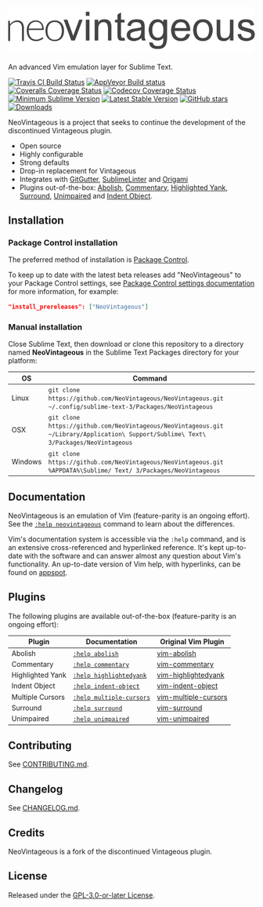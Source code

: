 ![NeoVintageous Logo](res/neovintageous.png)

An advanced Vim emulation layer for Sublime Text.

[![Travis CI Build Status](https://img.shields.io/travis/NeoVintageous/NeoVintageous/master.svg?style=flat-square&label=travisci)](https://travis-ci.org/NeoVintageous/NeoVintageous) [![AppVeyor Build status](https://img.shields.io/appveyor/ci/gerardroche/neovintageous/master.svg?style=flat-square&label=appveyor)](https://ci.appveyor.com/project/gerardroche/neovintageous/branch/master) [![Coveralls Coverage Status](https://img.shields.io/coveralls/NeoVintageous/NeoVintageous/master.svg?style=flat-square&label=coveralls)](https://coveralls.io/github/NeoVintageous/NeoVintageous?branch=master) [![Codecov Coverage Status](https://img.shields.io/codecov/c/github/NeoVintageous/NeoVintageous/master?style=flat-square&label=codecov)](https://codecov.io/gh/NeoVintageous/NeoVintageous/branch/master) [![Minimum Sublime Version](https://img.shields.io/badge/sublime-%3E%3D%203.0-brightgreen.svg?style=flat-square)](https://sublimetext.com) [![Latest Stable Version](https://img.shields.io/github/tag/NeoVintageous/NeoVintageous.svg?style=flat-square&label=stable)](https://github.com/NeoVintageous/NeoVintageous/tags) [![GitHub stars](https://img.shields.io/github/stars/NeoVintageous/NeoVintageous.svg?style=flat-square)](https://github.com/NeoVintageous/NeoVintageous/stargazers) [![Downloads](https://img.shields.io/packagecontrol/dt/NeoVintageous.svg?style=flat-square)](https://packagecontrol.io/packages/NeoVintageous)

NeoVintageous is a project that seeks to continue the development of the discontinued Vintageous plugin.

* Open source
* Highly configurable
* Strong defaults
* Drop-in replacement for Vintageous
* Integrates with [GitGutter](https://github.com/jisaacks/GitGutter), [SublimeLinter](https://github.com/SublimeLinter/SublimeLinter3) and [Origami](https://github.com/SublimeText/Origami)
* Plugins out-of-the-box: [Abolish](https://github.com/NeoVintageous/NeoVintageous/blob/master/res/doc/abolish.txt), [Commentary](https://github.com/NeoVintageous/NeoVintageous/blob/master/res/doc/commentary.txt), [Highlighted Yank](https://github.com/NeoVintageous/NeoVintageous/blob/master/res/doc/neovintageous.txt), [Surround](https://github.com/NeoVintageous/NeoVintageous/blob/master/res/doc/surround.txt), [Unimpaired](https://github.com/NeoVintageous/NeoVintageous/blob/master/res/doc/unimpaired.txt) and [Indent Object](https://github.com/NeoVintageous/NeoVintageous/blob/master/res/doc/indent-object.txt).

## Installation

### Package Control installation

The preferred method of installation is [Package Control](https://packagecontrol.io/packages/NeoVintageous).

To keep up to date with the latest beta releases add "NeoVintageous" to your Package Control settings, see [Package Control settings documentation](https://packagecontrol.io/docs/settings) for more information, for example:

```json
"install_prereleases": ["NeoVintageous"]
```

### Manual installation

Close Sublime Text, then download or clone this repository to a directory named **NeoVintageous** in the Sublime Text Packages directory for your platform:

OS | Command
-- | -----
Linux | `git clone https://github.com/NeoVintageous/NeoVintageous.git ~/.config/sublime-text-3/Packages/NeoVintageous`
OSX | `git clone https://github.com/NeoVintageous/NeoVintageous.git ~/Library/Application\ Support/Sublime\ Text\ 3/Packages/NeoVintageous`
Windows | `git clone https://github.com/NeoVintageous/NeoVintageous.git %APPDATA%\Sublime/ Text/ 3/Packages/NeoVintageous`

## Documentation

NeoVintageous is an emulation of Vim (feature-parity is an ongoing effort). See the [`:help neovintageous`](https://github.com/NeoVintageous/NeoVintageous/blob/master/res/doc/neovintageous.txt) command to learn about the differences.

Vim's documentation system is accessible via the `:help` command, and is an extensive cross-referenced and hyperlinked reference. It's kept up-to-date with the software and can answer almost any question about Vim's functionality. An up-to-date version of Vim help, with hyperlinks, can be found on [appspot](https://vimhelp.appspot.com).

## Plugins

The following plugins are available out-of-the-box (feature-parity is an ongoing effort):

Plugin | Documentation | Original Vim Plugin
------ | ------------- | -------------------
Abolish | [`:help abolish`](https://github.com/NeoVintageous/NeoVintageous/blob/master/res/doc/abolish.txt) | [vim-abolish](https://github.com/tpope/vim-abolish)
Commentary | [`:help commentary`](https://github.com/NeoVintageous/NeoVintageous/blob/master/res/doc/commentary.txt) | [vim-commentary](https://github.com/tpope/vim-commentary)
Highlighted Yank | [`:help highlightedyank`](https://github.com/NeoVintageous/NeoVintageous/blob/master/res/doc/neovintageous.txt) | [vim-highlightedyank](https://github.com/machakann/vim-highlightedyank)
Indent Object | [`:help indent-object`](https://github.com/NeoVintageous/NeoVintageous/blob/master/res/doc/indent-object.txt) | [vim-indent-object](https://github.com/michaeljsmith/vim-indent-object)
Multiple Cursors | [`:help multiple-cursors`](https://github.com/NeoVintageous/NeoVintageous/blob/master/res/doc/neovintageous.txt) | [vim-multiple-cursors](https://github.com/terryma/vim-multiple-cursors)
Surround | [`:help surround`](https://github.com/NeoVintageous/NeoVintageous/blob/master/res/doc/surround.txt) | [vim-surround](https://github.com/tpope/vim-surround)
Unimpaired | [`:help unimpaired`](https://github.com/NeoVintageous/NeoVintageous/blob/master/res/doc/unimpaired.txt) | [vim-unimpaired](https://github.com/tpope/vim-unimpaired)

## Contributing

See [CONTRIBUTING.md](CONTRIBUTING.md).

## Changelog

See [CHANGELOG.md](CHANGELOG.md).

## Credits

NeoVintageous is a fork of the discontinued Vintageous plugin.

## License

Released under the [GPL-3.0-or-later License](LICENSE).
